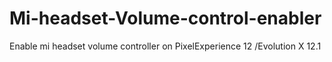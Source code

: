 # Mi-headset-Volume-control-enabler
Enable mi headset volume controller on PixelExperience 12 /Evolution X 12.1

